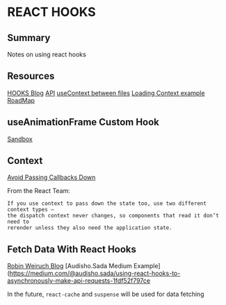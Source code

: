 # REACT HOOKS

## Summary

Notes on using react hooks

## Resources

[HOOKS Blog](https://www.robinwieruch.de/react-hooks-fetch-data/)
[API](https://reactjs.org/docs/hooks-reference.html#usecontext)
[useContext between files](https://upmostly.com/tutorials/how-to-use-the-usecontext-hook-in-react/)
[Loading Context example](https://medium.com/digio-australia/using-the-react-usecontext-hook-9f55461c4eae)
[RoadMap](https://reactjs.org/blog/2018/11/27/react-16-roadmap.html)

## useAnimationFrame Custom Hook

[Sandbox](https://codesandbox.io/s/ojxl32jm4z)

## Context

[Avoid Passing Callbacks Down](https://reactjs.org/docs/hooks-faq.html#how-to-avoid-passing-callbacks-down)

From the React Team:

```
If you use context to pass down the state too, use two different context types —
the dispatch context never changes, so components that read it don’t need to
rerender unless they also need the application state.
```

## Fetch Data With React Hooks

[Robin Weiruch Blog](https://www.robinwieruch.de/react-hooks-fetch-data/)
[Audisho.Sada Medium Example](https://medium.com/@audisho.sada/using-react-hooks-to-asynchronously-make-api-requests-1fdf52f797ce

In the future, `react-cache` and `suspense` will be used for data fetching
